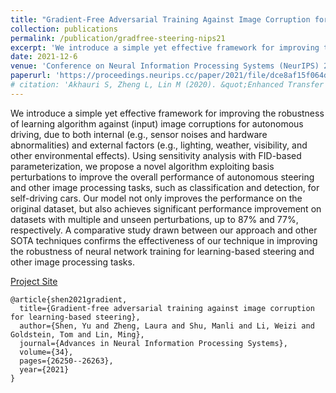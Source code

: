```yaml
---
title: "Gradient-Free Adversarial Training Against Image Corruption for Learning-based Steering"
collection: publications
permalink: /publication/gradfree-steering-nips21
excerpt: 'We introduce a simple yet effective framework for improving the robustness of learning algorithm against (input) image corruptions for autonomous driving, due to both internal (e.g., sensor noises and hardware abnormalities) and external factors (e.g., lighting, weather, visibility, and other environmental effects). Using sensitivity analysis with FID-based parameterization, we propose a novel algorithm exploiting basis perturbations to improve the overall performance of autonomous steering and other image processing tasks, such as classification and detection, for self-driving cars. Our model not only improves the performance on the original dataset, but also achieves significant performance improvement on datasets with multiple and unseen perturbations, up to 87% and 77%, respectively. A comparative study drawn between our approach and other SOTA techniques confirms the effectiveness of our technique in improving the robustness of neural network training for learning-based steering and other image processing tasks.'
date: 2021-12-6
venue: 'Conference on Neural Information Processing Systems (NeurIPS) 2021'
paperurl: 'https://proceedings.neurips.cc/paper/2021/file/dce8af15f064d1accb98887a21029b08-Paper.pdf'
# citation: 'Akhauri S, Zheng L, Lin M (2020). &quot;Enhanced Transfer Learning for Autonomous Driving with Systematic Accident Simulation.&quot; <i>International Conference on Intelligent Robots and Systems 2020</i>.'
---
```

We introduce a simple yet effective framework for improving the robustness of learning algorithm against (input) image corruptions for autonomous driving, due to both internal (e.g., sensor noises and hardware abnormalities) and external factors (e.g., lighting, weather, visibility, and other environmental effects). Using sensitivity analysis with FID-based parameterization, we propose a novel algorithm exploiting basis perturbations to improve the overall performance of autonomous steering and other image processing tasks, such as classification and detection, for self-driving cars. Our model not only improves the performance on the original dataset, but also achieves significant performance improvement on datasets with multiple and unseen perturbations, up to 87% and 77%, respectively. A comparative study drawn between our approach and other SOTA techniques confirms the effectiveness of our technique in improving the robustness of neural network training for learning-based steering and other image processing tasks.

[Project Site](https://gamma.umd.edu/researchdirections/autonomousdriving/visionrobustlearning/)

```
@article{shen2021gradient,
  title={Gradient-free adversarial training against image corruption for learning-based steering},
  author={Shen, Yu and Zheng, Laura and Shu, Manli and Li, Weizi and Goldstein, Tom and Lin, Ming},
  journal={Advances in Neural Information Processing Systems},
  volume={34},
  pages={26250--26263},
  year={2021}
}
```